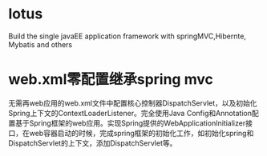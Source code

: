 # lotus
Build the single javaEE application framework with springMVC,Hibernte, Mybatis and others

# web.xml零配置继承spring mvc
无需再web应用的web.xml文件中配置核心控制器DispatchServlet，以及初始化Spring上下文的ContextLoaderListener。完全使用Java Config和Annotation配置基于Spring框架的web应用。实现Spring提供的WebApplicationInitializer接口，在web容器启动的时候，完成spring框架的初始化工作，如初始化spring和DispatchServlet的上下文，添加DispatchServlet等。

